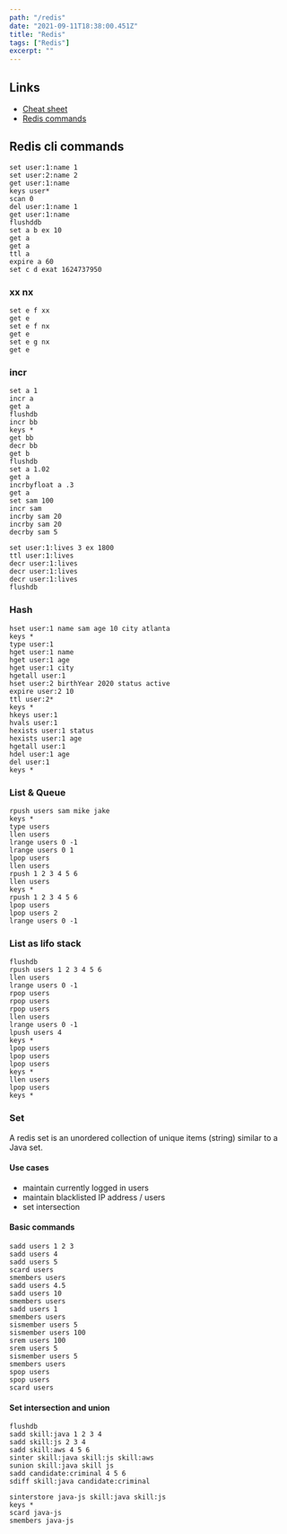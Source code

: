 ```yaml
---
path: "/redis"
date: "2021-09-11T18:38:00.451Z"
title: "Redis"
tags: ["Redis"]
excerpt: ""
---
```


## Links

- [Cheat sheet](https://cheatography.com/tasjaevan/cheat-sheets/redis/)  
- [Redis commands](https://cheatography.com/tasjaevan/cheat-sheets/redis/)  

## Redis cli commands

```
set user:1:name 1
set user:2:name 2
get user:1:name
keys user*
scan 0
del user:1:name 1
get user:1:name
flushddb
set a b ex 10
get a
get a
ttl a
expire a 60
set c d exat 1624737950
```

### xx nx

```
set e f xx
get e
set e f nx
get e
set e g nx
get e
```

### incr

```
set a 1
incr a
get a
flushdb
incr bb
keys *
get bb
decr bb
get b
flushdb
set a 1.02
get a
incrbyfloat a .3
get a
set sam 100
incr sam
incrby sam 20
incrby sam 20
decrby sam 5
```

```
set user:1:lives 3 ex 1800
ttl user:1:lives
decr user:1:lives
decr user:1:lives
decr user:1:lives
flushdb
```

### Hash

```
hset user:1 name sam age 10 city atlanta
keys *
type user:1
hget user:1 name
hget user:1 age
hget user:1 city
hgetall user:1
hset user:2 birthYear 2020 status active
expire user:2 10
ttl user:2*
keys *
hkeys user:1
hvals user:1
hexists user:1 status
hexists user:1 age
hgetall user:1
hdel user:1 age
del user:1
keys *
```

### List & Queue

```
rpush users sam mike jake
keys *
type users
llen users
lrange users 0 -1
lrange users 0 1
lpop users
llen users
rpush 1 2 3 4 5 6
llen users
keys *
rpush 1 2 3 4 5 6
lpop users
lpop users 2
lrange users 0 -1
```

### List as lifo stack

```
flushdb
rpush users 1 2 3 4 5 6
llen users
lrange users 0 -1
rpop users
rpop users
rpop users
llen users
lrange users 0 -1
lpush users 4
keys *
lpop users
lpop users
lpop users
keys *
llen users
lpop users
keys *
```

### Set

A redis set is an unordered collection of unique items (string)
similar to a Java set.

#### Use cases

- maintain currently logged in users  
- maintain blacklisted IP address / users  
- set intersection  

#### Basic commands

```
sadd users 1 2 3
sadd users 4
sadd users 5
scard users
smembers users
sadd users 4.5
sadd users 10
smembers users
sadd users 1
smembers users
sismember users 5
sismember users 100
srem users 100
srem users 5
sismember users 5
smembers users
spop users
spop users
scard users
```

#### Set intersection and union

```
flushdb
sadd skill:java 1 2 3 4
sadd skill:js 2 3 4
sadd skill:aws 4 5 6
sinter skill:java skill:js skill:aws
sunion skill:java skill js
sadd candidate:criminal 4 5 6
sdiff skill:java candidate:criminal
```

```
sinterstore java-js skill:java skill:js
keys *
scard java-js
smembers java-js
```

